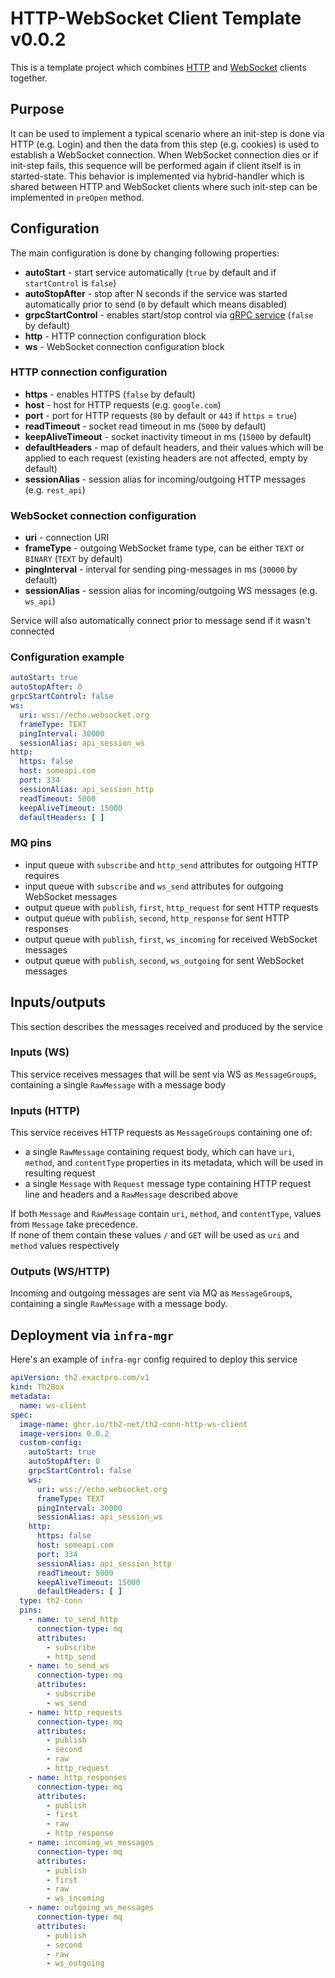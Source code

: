 # HTTP-WebSocket Client Template v0.0.2

This is a template project which combines [HTTP](https://github.com/th2-net/th2-conn-http-client)
and [WebSocket](https://github.com/th2-net/th2-conn-ws-client) clients together.

## Purpose

It can be used to implement a typical scenario where an init-step is done via HTTP (e.g. Login) and then the data from this step (e.g. cookies) is used to establish a WebSocket connection. When WebSocket connection dies or if init-step
fails, this sequence will be performed again if client itself is in started-state. This behavior is implemented via hybrid-handler which is shared between HTTP and WebSocket clients where such init-step can be implemented in `preOpen`
method.

## Configuration

The main configuration is done by changing following properties:

+ **autoStart** - start service automatically (`true` by default and if `startControl` is `false`)
+ **autoStopAfter** - stop after N seconds if the service was started automatically prior to send (`0` by default which means disabled)
+ **grpcStartControl** - enables start/stop control via [gRPC service](https://github.com/th2-net/th2-grpc-conn/blob/37c8ee21135225a6140bd459ec617c6fa5c04b3b/src/main/proto/th2_grpc_conn/conn.proto#L22) (`false` by default)
+ **http** - HTTP connection configuration block
+ **ws** - WebSocket connection configuration block

### HTTP connection configuration

+ **https** - enables HTTPS (`false` by default)
+ **host** - host for HTTP requests (e.g. `google.com`)
+ **port** - port for HTTP requests (`80` by default or `443` if `https` = `true`)
+ **readTimeout** - socket read timeout in ms (`5000` by default)
+ **keepAliveTimeout** - socket inactivity timeout in ms (`15000` by default)
+ **defaultHeaders** - map of default headers, and their values which will be applied to each request (existing headers are not affected, empty by default)
+ **sessionAlias** - session alias for incoming/outgoing HTTP messages (e.g. `rest_api`)

### WebSocket connection configuration

+ **uri** - connection URI
+ **frameType** - outgoing WebSocket frame type, can be either `TEXT` or `BINARY` (`TEXT` by default)
+ **pingInterval** - interval for sending ping-messages in ms (`30000` by default)
+ **sessionAlias** - session alias for incoming/outgoing WS messages (e.g. `ws_api`)

Service will also automatically connect prior to message send if it wasn't connected

### Configuration example

```yaml
autoStart: true
autoStopAfter: 0
grpcStartControl: false
ws:
  uri: wss://echo.websocket.org
  frameType: TEXT
  pingInterval: 30000
  sessionAlias: api_session_ws
http:
  https: false
  host: someapi.com
  port: 334
  sessionAlias: api_session_http
  readTimeout: 5000
  keepAliveTimeout: 15000
  defaultHeaders: [ ]
```

### MQ pins

* input queue with `subscribe` and `http_send` attributes for outgoing HTTP requires
* input queue with `subscribe` and `ws_send` attributes for outgoing WebSocket messages
* output queue with `publish`, `first`, `http_request` for sent HTTP requests
* output queue with `publish`, `second`, `http_response` for sent HTTP responses
* output queue with `publish`, `first`, `ws_incoming` for received WebSocket messages
* output queue with `publish`, `second`, `ws_outgoing` for sent WebSocket messages

## Inputs/outputs

This section describes the messages received and produced by the service

### Inputs (WS)

This service receives messages that will be sent via WS as `MessageGroup`s, containing a single `RawMessage` with a message body

### Inputs (HTTP)

This service receives HTTP requests as `MessageGroup`s containing one of:

* a single `RawMessage` containing request body, which can have `uri`, `method`, and `contentType` properties in its metadata, which will be used in resulting request
* a single `Message` with `Request` message type containing HTTP request line and headers and a `RawMessage` described above

If both `Message` and `RawMessage` contain `uri`, `method`, and `contentType`, values from `Message` take precedence.  
If none of them contain these values `/` and `GET` will be used as `uri` and `method` values respectively

### Outputs (WS/HTTP)

Incoming and outgoing messages are sent via MQ as `MessageGroup`s, containing a single `RawMessage` with a message body.

## Deployment via `infra-mgr`

Here's an example of `infra-mgr` config required to deploy this service

```yaml
apiVersion: th2.exactpro.com/v1
kind: Th2Box
metadata:
  name: ws-client
spec:
  image-name: ghcr.io/th2-net/th2-conn-http-ws-client
  image-version: 0.0.2
  custom-config:
    autoStart: true
    autoStopAfter: 0
    grpcStartControl: false
    ws:
      uri: wss://echo.websocket.org
      frameType: TEXT
      pingInterval: 30000
      sessionAlias: api_session_ws
    http:
      https: false
      host: someapi.com
      port: 334
      sessionAlias: api_session_http
      readTimeout: 5000
      keepAliveTimeout: 15000
      defaultHeaders: [ ]
  type: th2-conn
  pins:
    - name: to_send_http
      connection-type: mq
      attributes:
        - subscribe
        - http_send
    - name: to_send_ws
      connection-type: mq
      attributes:
        - subscribe
        - ws_send
    - name: http_requests
      connection-type: mq
      attributes:
        - publish
        - second
        - raw
        - http_request
    - name: http_responses
      connection-type: mq
      attributes:
        - publish
        - first
        - raw
        - http_response
    - name: incoming_ws_messages
      connection-type: mq
      attributes:
        - publish
        - first
        - raw
        - ws_incoming
    - name: outgoing_ws_messages
      connection-type: mq
      attributes:
        - publish
        - second
        - raw
        - ws_outgoing
```